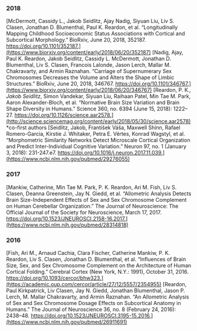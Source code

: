 ### 2018
[McDermott, Cassidy L., Jakob Seidlitz, Ajay Nadig, Siyuan Liu, Liv S. Clasen, Jonathan D. Blumenthal, Paul K. Reardon, et al. “Longitudinally Mapping Childhood Socioeconomic Status Associations with Cortical and Subcortical Morphology.” BioRxiv, June 20, 2018, 352187. https://doi.org/10.1101/352187.](https://www.biorxiv.org/content/early/2018/06/20/352187)
[Nadig, Ajay, Paul K. Reardon, Jakob Seidlitz, Cassidy L. McDermott, Jonathan D. Blumenthal, Liv S. Clasen, Francois Lalonde, Jason Lerch, Mallar M. Chakravarty, and Armin Raznahan. “Carriage of Supernumerary Sex Chromosomes Decreases the Volume and Alters the Shape of Limbic Structures.” BioRxiv, June 20, 2018, 346767. https://doi.org/10.1101/346767.](https://www.biorxiv.org/content/early/2018/06/20/346767)
[Reardon, P. K.*, Jakob Seidlitz*, Simon Vandekar, Siyuan Liu, Raihaan Patel, Min Tae M. Park, Aaron Alexander-Bloch, et al. “Normative Brain Size Variation and Brain Shape Diversity in Humans.” Science 360, no. 6394 (June 15, 2018): 1222–27. https://doi.org/10.1126/science.aar2578.](http://science.sciencemag.org/content/early/2018/05/30/science.aar2578)
*co-first authors
[Seidlitz, Jakob, František Váša, Maxwell Shinn, Rafael Romero-Garcia, Kirstie J. Whitaker, Petra E. Vértes, Konrad Wagstyl, et al. “Morphometric Similarity Networks Detect Microscale Cortical Organization and Predict Inter-Individual Cognitive Variation.” Neuron 97, no. 1 (January 3, 2018): 231-247.e7. https://doi.org/10.1016/j.neuron.2017.11.039.](https://www.ncbi.nlm.nih.gov/pubmed/29276055)

### 2017
[Mankiw, Catherine, Min Tae M. Park, P. K. Reardon, Ari M. Fish, Liv S. Clasen, Deanna Greenstein, Jay N. Giedd, et al. “Allometric Analysis Detects Brain Size-Independent Effects of Sex and Sex Chromosome Complement on Human Cerebellar Organization.” The Journal of Neuroscience: The Official Journal of the Society for Neuroscience, March 17, 2017. https://doi.org/10.1523/JNEUROSCI.2158-16.2017.](https://www.ncbi.nlm.nih.gov/pubmed/28314818)

### 2016
[Fish, Ari M., Arnaud Cachia, Clara Fischer, Catherine Mankiw, P. K. Reardon, Liv S. Clasen, Jonathan D. Blumenthal, et al. “Influences of Brain Size, Sex, and Sex Chromosome Complement on the Architecture of Human Cortical Folding.” Cerebral Cortex (New York, N.Y.: 1991), October 31, 2016. https://doi.org/10.1093/cercor/bhw323.](https://academic.oup.com/cercor/article/27/12/5557/2354955)
[Reardon, Paul Kirkpatrick, Liv Clasen, Jay N. Giedd, Jonathan Blumenthal, Jason P. Lerch, M. Mallar Chakravarty, and Armin Raznahan. “An Allometric Analysis of Sex and Sex Chromosome Dosage Effects on Subcortical Anatomy in Humans.” The Journal of Neuroscience 36, no. 8 (February 24, 2016): 2438–48. https://doi.org/10.1523/JNEUROSCI.3195-15.2016.](https://www.ncbi.nlm.nih.gov/pubmed/26911691)




